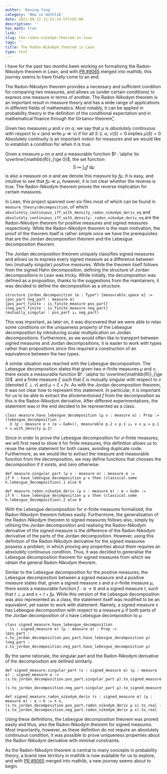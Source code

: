 ```yaml
---
author: 'Kexing Ying'
category: 'New in mathlib'
date: 2021-09-22 12:51:14 UTC+02:00
description: ''
has_math: true
link: ''
slug: the-radon-nikodym-theorem-in-lean
tags: ''
title: The Radon-Nikodym theorem in Lean
type: text
---
```


I have for the past two months been working on formalising the Radon-Nikodym theorem 
in Lean, and with [PR #9065](https://github.com/leanprover-community/mathlib/pull/9065) 
merged into mathlib, this journey seems to have finally come to an end. 

The Radon-Nikodym theorem provides a necessary and sufficient condition for 
comparing two measures, and allows us (under certain conditions) to express 
one measure in terms of another.
The Radon-Nikodym theorem is an important result in measure theory and has a
wide range of applications in different fields of mathematics. Most notably, 
it can be applied in probability theory in the definition 
of the conditional expectation and in mathematical finance through the Girsanov 
theorem[¹](https://en.wikipedia.org/wiki/Radon%E2%80%93Nikodym_theorem#Applications). 

Given two measures $\mu$ and $\nu$ on $\alpha$, we say that $\mu$ is 
*absolutely continuous* with respect to $\nu$ (and write $\mu \ll \nu$) if for all 
$S \subseteq \alpha$, $\nu(S) = 0$ implies $\mu(S) = 0$. Absolutely continuity 
is an important notion for measures and we would like to establish a condition 
for when it is true. 

Given a measure $\mu$ on $\alpha$ and a measurable function 
$f : \alpha \to \overline{\mathbb{R}}_{\ge 0}$, the set function 
$$S \mapsto \int_S f \text{ d} \mu$$
is also a measure on $\alpha$ and we denote this measure by $f\mu$. It is 
easy, and intuitive to see that $f\mu \ll \mu$, however, it is not clear 
whether the reverse is true. The Radon-Nikodym theorem proves the reverse 
implication for certain measures.

In Lean, this project spanned over six files most of which can be found 
in `measure_theory/decomposition`, of which 
`absolutely_continuous_iff_with_density_radon_nikodym_deriv_eq` and 
`absolutely_continuous_iff_with_densityᵥ_radon_nikodym_deriv_eq` are the 
Radon-Nikodym theorem for positive measures and signed measures respectively.
While the Radon-Nikodym theorem is the main motivation, the proof of the theorem 
itself is rather simple once we have the prerequisites that are the 
Jordan decomposition theorem and the Lebesgue decomposition theorem.

The Jordan decomposition theorem uniquely classifies signed measures and allows 
us to express every signed measure as a difference between two (mutually singular) 
positive measures. While the theorem itself follows from the signed Hahn decomposition, 
defining the structure of Jordan decompositions in Lean was tricky. While 
initially, the decomposition was defined as a proposition, thanks to the suggestions 
from the maintainers, it was decided to define the decomposition as a structure. 
```lean
structure jordan_decomposition (α : Type*) [measurable_space α] :=
(pos_part neg_part : measure α)
[pos_part_finite : is_finite_measure pos_part]
[neg_part_finite : is_finite_measure neg_part]
(mutually_singular : pos_part ⊥ₘ neg_part)
```
This was important, as later on, it was discovered that we were able to 
relax some conditions on the uniqueness property of the Lebesgue decomposition 
by introducing scalar multiplication on Jordan decompositions. Furthermore, 
as we would often like to transport between signed measures and Jordan 
decompositions, it is easier to work with types rather than propositions since 
this required a construction of an equivalence between the two types. 

A similar situation was reached with the Lebesgue decomposition. The Lebesgue 
decomposition states that given two $\sigma$-finite measures $\mu$ and $\nu$, 
there exists a measurable function $f : \alpha \to \overline{\mathbb{R}}_{\ge 0}$ 
and a finite measure $\xi$ such that $\xi$ is mutually singular with respect 
to $\nu$ (denoted $\xi \perp \nu$) and $\mu = \xi + f\nu$.
As with the Jordan decomposition theorem, it was not clear how to represent this 
statement. In particular, it is important for us to be able to extract the aforementioned 
$f$ from the decomposition as this is the Radon-Nikodym derivative. After different
experimentations, the statement was in the end decided to be represented as 
a class. 
```lean
class measure.have_lebesgue_decomposition (μ ν : measure α) : Prop :=
(lebesgue_decomposition :
  ∃ (p : measure α × (α → ℝ≥0∞)), measurable p.2 ∧ p.1 ⊥ₘ ν ∧ μ = p.1 + ν.with_density p.2)
```
Since in order to prove the Lebesgue decomposition for $\sigma$-finite measures, 
we will first need to show it for finite measures, this definition allows us 
to reuse the same statement for both cases, avoiding duplicate code. Furthermore, 
as we would like to extract the measure and measurable function from the decomposition, 
we may define functions that chooses the decomposition if it exists, and 
zero otherwise.
```lean
def measure.singular_part (μ ν : measure α) : measure α :=
if h : have_lebesgue_decomposition μ ν then (classical.some h.lebesgue_decomposition).1 else 0

def measure.radon_nikodym_deriv (μ ν : measure α) : α → ℝ≥0∞ :=
if h : have_lebesgue_decomposition μ ν then (classical.some h.lebesgue_decomposition).2 else 0
```
With the Lebesgue decomposition for $\sigma$-finite measures formalized, the 
Radon-Nikodym theorem follows easily. Furthermore, the generalisation of the 
Radon-Nikodym theorem to signed measures follows also, simply by utilising 
the Jordan decomposition and realising the Radon-Nikodym derivative of 
the signed measure is the difference of the Radon-Nikodym derivative of 
the parts of the Jordan decomposition. However, using this definition of the 
Radon-Nikodym derivative for the signed measures possess a problem, in which 
proving any properties about them requires an absolutely continuous condition.
Thus, it was decided to generalise the Lebesgue decomposition theorem for 
signed measures from which we obtain the general Radon-Nikodym theorem.

Similar to the Lebesgue decomposition for the positive measures, the Lebesgue 
decomposition between a signed measure and a positive measure states that, 
given a signed measure $s$ and a $\sigma$-finite measure $\mu$, there exists 
a measurable function $f : \alpha \to \mathbb{R}$ and a signed measure $t$, such 
that $t \perp \mu$ and $s = t + f\mu$.
While this version of the Lebesgue decomposition was also represented as a class, 
the statement itself was modified to be an equivalent, yet easier to work with 
statement. Namely, a signed measure $s$ has Lebesgue decomposition with respect to 
a measure $\mu$ if both parts of the Jordan decomposition of $s$ have Lebesgue 
decomposition to $\mu$.
```lean
class signed_measure.have_lebesgue_decomposition 
  (s : signed_measure α) (μ : measure α) : Prop :=
(pos_part : s.to_jordan_decomposition.pos_part.have_lebesgue_decomposition μ)
(neg_part : s.to_jordan_decomposition.neg_part.have_lebesgue_decomposition μ)
```
By the same rationale, the singular part and the Radon-Nikodym derivative of the 
decomposition are defined similarly.
```lean
def signed_measure.singular_part (s : signed_measure α) (μ : measure α) : signed_measure α :=
(s.to_jordan_decomposition.pos_part.singular_part μ).to_signed_measure -
(s.to_jordan_decomposition.neg_part.singular_part μ).to_signed_measure

def signed_measure.radon_nikodym_deriv (s : signed_measure α) (μ : measure α) : α → ℝ := λ x,
(s.to_jordan_decomposition.pos_part.radon_nikodym_deriv μ x).to_real -
(s.to_jordan_decomposition.neg_part.radon_nikodym_deriv μ x).to_real
```
Using these definitions, the Lebesgue decomposition theorem was proved easily 
and thus, also the Radon-Nikodym theorem for signed measures. Most importantly, 
however, as these definition do not require an absolutely continuous condition, 
it was possible to prove uniqueness properties about the Radon-Nikodym derivative 
with minimal constraints.  

As the Radon-Nikodym theorem is central to many concepts in probability theory, 
a brand new territory in mathlib is now available for us to explore,  
and with [PR #9065](https://github.com/leanprover-community/mathlib/pull/9065) 
merged into mathlib, a new journey seems about to begin. 
